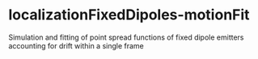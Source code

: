 # localizationFixedDipoles-motionFit
Simulation and fitting of point spread functions of fixed dipole emitters accounting for drift within a single frame
